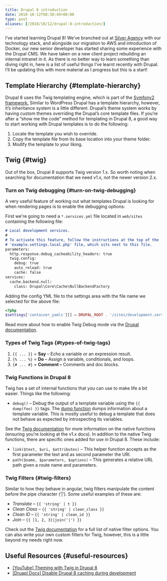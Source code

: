 ```yaml
---
title: Drupal 8 introduction
date: 2018-10-12T08:30:49+00:00
type: post
aliases: [/2018/10/12/drupal-8-introduction/]
---
```

I&#8217;ve started learning Drupal 8! We&#8217;ve branched out at [Silver Agency](https://silver.agency) with our technology stack, and alongside our migration to AWS and introduction of Docker, our new senior developer has started sharing some experience with the Drupal CMS. We have taken on a new client project rebuilding an internal intranet in it. As there is no better way to learn something than diving right in, here is a list of useful things I&#8217;ve learnt recently with Drupal. I&#8217;ll be updating this with more material as I progress but this is a start!

## Template Hierarchy {#template-hierarchy}

Drupal 8 uses the Twig templating engine, which is part of the <a href="http://symfony.com/" rel="nofollow">Symfony2 framework.</a> Similar to WordPress Drupal has a template hierarchy, however, it&#8217;s inheritance system is a little different. Drupal&#8217;s theme system works by having custom themes overriding the Drupal&#8217;s core template files. If you&#8217;re after a &#8220;show me the code&#8221; method for templating in Drupal 8, a good way to start working with Drupal templates is to do the following:

  1. Locate the template you wish to override.
  2. Copy the template file from its base location into your theme folder.
  3. Modify the template to your liking.

## Twig {#twig}

Out of the box, Drupal 8 supports Twig version 1.x. So worth noting when searching for documentation that we need v1.x, not the newer version 2.x.

### Turn on Twig debugging {#turn-on-twig-debugging}

A very useful feature of working out what templates Drupal is looking for when rendering pages is to enable the debugging options:

First we're going to need a `*.services.yml` file located in `web/sites` containing the following file:

```md
# Local development services.
#
# To activate this feature, follow the instructions at the top of the
# 'example.settings.local.php' file, which sits next to this file.
parameters:
  http.response.debug_cacheability_headers: true
  twig.config:
    debug: true
    auto_reload: true
    cache: false
services:
  cache.backend.null:
    class: Drupal\Core\Cache\NullBackendFactory
```

Adding the config YML file to the settings area with the file name we selected for the above file:

```php
<?php
$settings['container_yamls'][] = DRUPAL_ROOT . '/sites/development.services.yml';
```

Read more about how to enable Twig Debug mode via the [Drupal documentation][2].

### Types of Twig Tags {#types-of-twig-tags}

  1. `{{ ... }}` = **Say** &#8211; Echo a variable or an expression result.
  2. `{% ... %}` = **Do** &#8211; Assign a variable, conditionals, and loops.
  3. `{# ... #}` = **Comment &#8211;** Comments and doc blocks.

### **Twig Functions in Drupal 8**

Twig has a set of internal functions that you can use to make life a bit easier. Things like the following:

  * `debug()` &#8211; Debug the output of a template variable using the `{{ dump(foo) }}` tags. The [dump function][3] dumps information about a template variable. This is mostly useful to debug a template that does not behave as expected by introspecting its variables.

See the [Twig documentation][4] for more information on the native functions (ensuring you&#8217;re looking at the v1.x docs). In addition to the native Twig functions, there are specific ones added for use in Drupal 8. These include:

  * `link($text, $uri, $attributes)` &#8211; This helper function accepts as the first parameter the text and as second parameter the URI.
  * `path($name, $parameters, $options)` &#8211; This generates a relative URL path given a route name and parameters.

### Twig Filters {#twig-filters}

Similar to how they behave in angular, twig filters manipulate the content before the pipe character (&#8216;|&#8217;). Some useful examples of these are:

  * _Translate_ &#8211; `{{ 'string' | t }}`
  * _Clean Class_ &#8211; `{{ 'string' | clean_class }}`
  * _Clean ID_ &#8211; `{{ 'string' | clean_id }}`
  * _Join_ &#8211; `{{ [1, 2, 3]|join('|') }}`

Check out the [Twig documentation][5] for a full list of native filter options. You can also write your own custom filters for Twig, however, this is a little beyond my needs right now.

## Useful Resources {#useful-resources}

  * [[YouTube] Theming with Twig in Drupal 8][6]
  * [[Druapl Docs] Disable Drupal 8 caching during development][7]

 [1]: https://silver.agency
 [2]: https://www.drupal.org/docs/8/theming/twig/debugging-twig-templates
 [3]: https://twig.symfony.com/doc/1.x/functions/dump.html
 [4]: https://twig.symfony.com/doc/2.x/functions/index.html
 [5]: https://twig.symfony.com/doc/1.x/
 [6]: https://www.youtube.com/watch?v=S0oJGy4a65Q
 [7]: https://www.drupal.org/node/2598914
